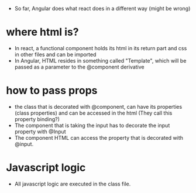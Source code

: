 - So far, Angular does what react does in a different way (might be wrong)
# where html is?
- In react, a functional component holds its html in its return part and css in other files and can be imported
- In Angular, HTML resides in something called "Template", which will be passed as a parameter to the @component derivative
# how to pass props
- the class that is decorated with @component, can have its properties (class properties) and can be accessed in the html (They call this property binding?)
- The component that is taking the input has to decorate the input property with @Input
- The component HTML can  access the property  that is decorated with @input.
# Javascript logic
- All javascript logic are executed in the class file.